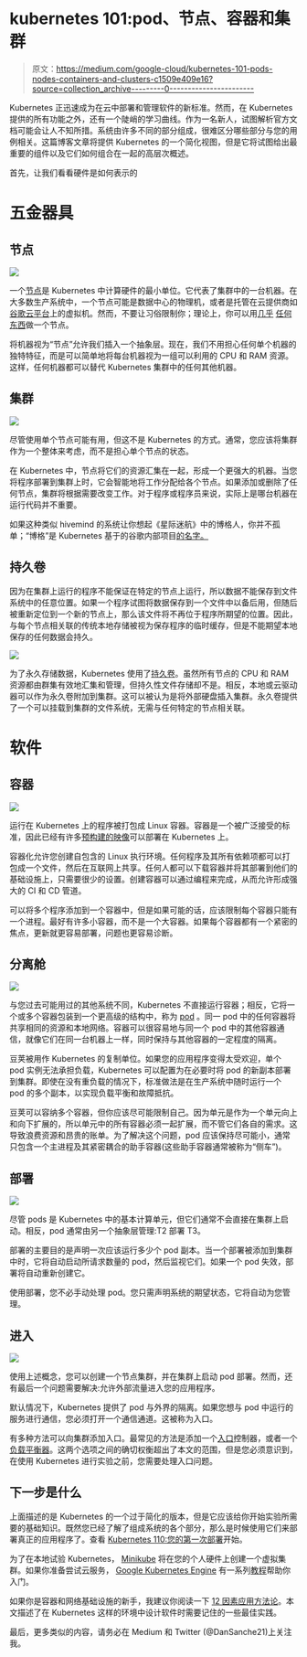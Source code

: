 # kubernetes 101:pod、节点、容器和集群

> 原文：<https://medium.com/google-cloud/kubernetes-101-pods-nodes-containers-and-clusters-c1509e409e16?source=collection_archive---------0----------------------->

Kubernetes 正迅速成为在云中部署和管理软件的新标准。然而，在 Kubernetes 提供的所有功能之外，还有一个陡峭的学习曲线。作为一名新人，试图解析官方文档可能会让人不知所措。系统由许多不同的部分组成，很难区分哪些部分与您的用例相关。这篇博客文章将提供 Kubernetes 的一个简化视图，但是它将试图给出最重要的组件以及它们如何组合在一起的高层次概述。

首先，让我们看看硬件是如何表示的

# 五金器具

## 节点

![](img/d5c11f1ef272714c05caecd6497202fb.png)

一个[节点](https://kubernetes.io/docs/concepts/architecture/nodes/)是 Kubernetes 中计算硬件的最小单位。它代表了集群中的一台机器。在大多数生产系统中，一个节点可能是数据中心的物理机，或者是托管在云提供商如[谷歌云平台](https://cloud.google.com/)上的虚拟机。然而，不要让习俗限制你；理论上，你可以用[几乎](https://twitter.com/jkrippy/status/932800484703862784) [任何东西](https://blog.hypriot.com/post/setup-kubernetes-raspberry-pi-cluster/)做一个节点。

将机器视为“节点”允许我们插入一个抽象层。现在，我们不用担心任何单个机器的独特特征，而是可以简单地将每台机器视为一组可以利用的 CPU 和 RAM 资源。这样，任何机器都可以替代 Kubernetes 集群中的任何其他机器。

## 集群

![](img/680eb38ad983303f965d9d97b2a0e16b.png)

尽管使用单个节点可能有用，但这不是 Kubernetes 的方式。通常，您应该将集群作为一个整体来考虑，而不是担心单个节点的状态。

在 Kubernetes 中，节点将它们的资源汇集在一起，形成一个更强大的机器。当您将程序部署到集群上时，它会智能地将工作分配给各个节点。如果添加或删除了任何节点，集群将根据需要改变工作。对于程序或程序员来说，实际上是哪台机器在运行代码并不重要。

如果这种类似 hivemind 的系统让你想起《星际迷航》中的博格人，你并不孤单；“博格”是 Kubernetes 基于的谷歌内部项目[的名字。](http://blog.kubernetes.io/2015/04/borg-predecessor-to-kubernetes.html)

## 持久卷

因为在集群上运行的程序不能保证在特定的节点上运行，所以数据不能保存到文件系统中的任意位置。如果一个程序试图将数据保存到一个文件中以备后用，但随后被重新定位到一个新的节点上，那么该文件将不再位于程序所期望的位置。因此，与每个节点相关联的传统本地存储被视为保存程序的临时缓存，但是不能期望本地保存的任何数据会持久。

![](img/9b97f8bc2b35467d4d4633875ad61d1b.png)

为了永久存储数据，Kubernetes 使用了[持久卷](https://kubernetes.io/docs/concepts/storage/persistent-volumes/)。虽然所有节点的 CPU 和 RAM 资源都由群集有效地汇集和管理，但持久性文件存储却不是。相反，本地或云驱动器可以作为永久卷附加到集群。这可以被认为是将外部硬盘插入集群。永久卷提供了一个可以挂载到集群的文件系统，无需与任何特定的节点相关联。

# 软件

## 容器

![](img/81df7971d4ea3f5893ad7fb139b8afd7.png)

运行在 Kubernetes 上的程序被打包成 Linux 容器。容器是一个被广泛接受的标准，因此已经有许多[预构建的映像](https://hub.docker.com/explore/)可以部署在 Kubernetes 上。

容器化允许您创建自包含的 Linux 执行环境。任何程序及其所有依赖项都可以打包成一个文件，然后在互联网上共享。任何人都可以下载容器并将其部署到他们的基础设施上，只需要很少的设置。创建容器可以通过编程来完成，从而允许形成强大的 CI 和 CD 管道。

可以将多个程序添加到一个容器中，但是如果可能的话，应该限制每个容器只能有一个进程。最好有许多小容器，而不是一个大容器。如果每个容器都有一个紧密的焦点，更新就更容易部署，问题也更容易诊断。

## 分离舱

![](img/dd28a755ca9d0b37493bd68c8f875761.png)

与您过去可能用过的其他系统不同，Kubernetes 不直接运行容器；相反，它将一个或多个容器包装到一个更高级的结构中，称为 [pod](https://kubernetes.io/docs/concepts/workloads/pods/pod/) 。同一 pod 中的任何容器将共享相同的资源和本地网络。容器可以很容易地与同一个 pod 中的其他容器通信，就像它们在同一台机器上一样，同时保持与其他容器的一定程度的隔离。

豆荚被用作 Kubernetes 的复制单位。如果您的应用程序变得太受欢迎，单个 pod 实例无法承担负载，Kubernetes 可以配置为在必要时将 pod 的新副本部署到集群。即使在没有重负载的情况下，标准做法是在生产系统中随时运行一个 pod 的多个副本，以实现负载平衡和故障抵抗。

豆荚可以容纳多个容器，但你应该尽可能限制自己。因为单元是作为一个单元向上和向下扩展的，所以单元中的所有容器必须一起扩展，而不管它们各自的需求。这导致浪费资源和昂贵的账单。为了解决这个问题，pod 应该保持尽可能小，通常只包含一个主进程及其紧密耦合的助手容器(这些助手容器通常被称为“侧车”)。

## 部署

![](img/84615b438e3dda9746605ae1095b1427.png)

尽管 pods 是 Kubernetes 中的基本计算单元，但它们通常不会直接在集群上启动。相反，pod 通常由另一个抽象层管理:T2 部署 T3。

部署的主要目的是声明一次应该运行多少个 pod 副本。当一个部署被添加到集群中时，它将自动启动所请求数量的 pod，然后监视它们。如果一个 pod 失效，部署将自动重新创建它。

使用部署，您不必手动处理 pod。您只需声明系统的期望状态，它将自动为您管理。

## 进入

![](img/7575da4e67c7356267addb334f3d2865.png)

使用上述概念，您可以创建一个节点集群，并在集群上启动 pod 部署。然而，还有最后一个问题需要解决:允许外部流量进入您的应用程序。

默认情况下，Kubernetes 提供了 pod 与外界的隔离。如果您想与 pod 中运行的服务进行通信，您必须打开一个通信通道。这被称为入口。

有多种方法可以向集群添加入口。最常见的方法是添加一个[入口](https://kubernetes.io/docs/concepts/services-networking/ingress/)控制器，或者一个[负载平衡器](https://kubernetes.io/docs/tasks/access-application-cluster/create-external-load-balancer/)。这两个选项之间的确切权衡超出了本文的范围，但是您必须意识到，在使用 Kubernetes 进行实验之前，您需要处理入口问题。

## 下一步是什么

上面描述的是 Kubernetes 的一个过于简化的版本，但是它应该给你开始实验所需要的基础知识。既然您已经了解了组成系统的各个部分，那么是时候使用它们来部署真正的应用程序了。查看 [Kubernetes 110:您的第一次部署](/@sanche/kubernetes-110-your-first-deployment-bf123c1d3f8)开始。

为了在本地试验 Kubernetes， [Minikube](https://kubernetes.io/docs/getting-started-guides/minikube/) 将在您的个人硬件上创建一个虚拟集群。如果你准备尝试云服务， [Google Kubernetes Engine](https://cloud.google.com/kubernetes-engine/) 有一系列[教程](https://cloud.google.com/kubernetes-engine/docs/tutorials/)帮助你入门。

如果你是容器和网络基础设施的新手，我建议你阅读一下 [12 因素应用方法论](https://12factor.net/)。本文描述了在 Kubernetes 这样的环境中设计软件时需要记住的一些最佳实践。

最后，更多类似的内容，请务必在 Medium 和 Twitter (@DanSanche21)上关注我。